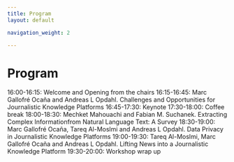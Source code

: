```yaml
---
title: Program
layout: default

navigation_weight: 2

---
```


# Program

16:00-16:15: Welcome and Opening from the chairs
16:15-16:45: Marc Gallofré Ocaña and Andreas L Opdahl. Challenges and Opportunities for Journalistic Knowledge Platforms
16:45-17:30: Keynote
17:30-18:00: Coffee break
18:00-18:30: Mechket Mahouachi and Fabian M. Suchanek. Extracting 
Complex Informationfrom Natural Language Text: A Survey	
18:30-19:00: Marc Gallofré Ocaña, Tareq Al-Moslmi and Andreas L Opdahl. 
Data Privacy in Journalistic Knowledge Platforms
19:00-19:30: Tareq Al-Moslmi, Marc Gallofré Ocaña and Andreas L Opdahl. 
Lifting News into a Journalistic Knowledge Platform
19:30-20:00: Workshop wrap up

